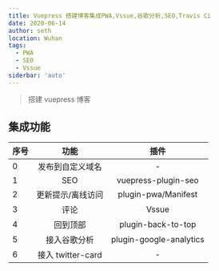 ```yaml
---
title: Vuepress 搭建博客集成PWA,Vssue,谷歌分析,SEO,Travis Ci
date: 2020-06-14
author: seth
location: Wuhan
tags:
  - PWA
  - SEO
  - Vssue
siderbar: 'auto'
---
```


<!-- <ClientOnly>
  <demo/>
</ClientOnly> -->

> 搭建 vuepress 博客

## 集成功能

| 序号 |       功能        |          插件           |
| ---- | :---------------: | :---------------------: |
| 0    | 发布到自定义域名  |            -            |
| 1    |        SEO        |   vuepress-plugin-seo   |
| 2    | 更新提示/离线访问 |   plugin-pwa/Manifest   |
| 3    |       评论        |          Vssue          |
| 4    |     回到顶部      |   plugin-back-to-top    |
| 5    |   接入谷歌分析    | plugin-google-analytics |
| 6    | 接入 twitter-card |            -            |

<ClientOnly>
  <Vssue :title="$title" />
</ClientOnly>
